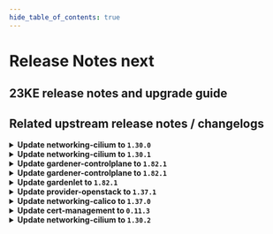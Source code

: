 ```yaml
---
hide_table_of_contents: true
---
```


# Release Notes next

## 23KE release notes and upgrade guide

## Related upstream release notes / changelogs


<details>
<summary><b>Update networking-cilium to <code>1.30.0</code></b></summary>

# [gardener/gardener-extension-networking-cilium]

## ✨ New Features

- `[USER]` `networking-cilium` extension now supports [Shoot Force Deletion](https://github.com/gardener/gardener/blob/master/docs/usage/shoot_operations.md#force-deletion).  by @shafeeqes [#218]
## 🏃 Others

- `[OPERATOR]` Egress gateway validation is fixed in case kube-proxy is disabled. by @DockToFuture [#220]
- `[OPERATOR]` Update cilium to `v1.14.3`. by @DockToFuture [#222]
- `[OPERATOR]` The following dependency is updated:  
  - github.com/gardener/gardener: v1.76.0 -> v1.80.1  
  - k8s.io/* : v0.26.3 -> v0.28.2  
  - sigs.k8s.io/controller-runtime: v0.14.6-> v0.16.2 by @shafeeqes [#213]

## Docker Images
gardener-extension-admission-cilium: `eu.gcr.io/gardener-project/gardener/extensions/admission-cilium:v1.30.0`
gardener-extension-networking-cilium: `eu.gcr.io/gardener-project/gardener/extensions/networking-cilium:v1.30.0`


</details>

<details>
<summary><b>Update networking-cilium to <code>1.30.1</code></b></summary>

no release notes available

## Docker Images
gardener-extension-admission-cilium: `eu.gcr.io/gardener-project/gardener/extensions/admission-cilium:v1.30.1`
gardener-extension-networking-cilium: `eu.gcr.io/gardener-project/gardener/extensions/networking-cilium:v1.30.1`


</details>

<details>
<summary><b>Update gardener-controlplane to <code>1.82.1</code></b></summary>

# [gardener/gardener]

## 🐛 Bug Fixes

- `[OPERATOR]` A bug causing the managedseed controller to error if the controller restarts and the seed secret is already deleted is now fixed. by @shafeeqes [#8699]
- `[OPERATOR]` A bug has been fixed which caused `ServiceAccount`s related to garden access secrets for extensions to leak in the seed namespace in the garden cluster after uninstallation of said extensions. by @rfranzke [#8697]
## 🏃 Others

- `[OPERATOR]` github.com/gardener/etcd-druid #714 @aaronfern  
  Alpine image used in init containers is now part of the IMAGEVECTOR_OVERWRITE by @gardener-ci-robot [#8684]
- `[OPERATOR]` The testmachinery tests now use `AdminKubeconfig` of the `Shoot`s of `ManagedSeed`s to create seed client. by @shafeeqes [#8698]

## Docker Images
admission-controller: `eu.gcr.io/gardener-project/gardener/admission-controller:v1.82.1`
apiserver: `eu.gcr.io/gardener-project/gardener/apiserver:v1.82.1`
controller-manager: `eu.gcr.io/gardener-project/gardener/controller-manager:v1.82.1`
gardenlet: `eu.gcr.io/gardener-project/gardener/gardenlet:v1.82.1`
operator: `eu.gcr.io/gardener-project/gardener/operator:v1.82.1`
resource-manager: `eu.gcr.io/gardener-project/gardener/resource-manager:v1.82.1`
scheduler: `eu.gcr.io/gardener-project/gardener/scheduler:v1.82.1`


</details>

<details>
<summary><b>Update gardener-controlplane to <code>1.82.1</code></b></summary>

# [gardener/gardener]

## 🐛 Bug Fixes

- `[OPERATOR]` A bug causing the managedseed controller to error if the controller restarts and the seed secret is already deleted is now fixed. by @shafeeqes [#8699]
- `[OPERATOR]` A bug has been fixed which caused `ServiceAccount`s related to garden access secrets for extensions to leak in the seed namespace in the garden cluster after uninstallation of said extensions. by @rfranzke [#8697]
## 🏃 Others

- `[OPERATOR]` github.com/gardener/etcd-druid #714 @aaronfern  
  Alpine image used in init containers is now part of the IMAGEVECTOR_OVERWRITE by @gardener-ci-robot [#8684]
- `[OPERATOR]` The testmachinery tests now use `AdminKubeconfig` of the `Shoot`s of `ManagedSeed`s to create seed client. by @shafeeqes [#8698]

## Docker Images
admission-controller: `eu.gcr.io/gardener-project/gardener/admission-controller:v1.82.1`
apiserver: `eu.gcr.io/gardener-project/gardener/apiserver:v1.82.1`
controller-manager: `eu.gcr.io/gardener-project/gardener/controller-manager:v1.82.1`
gardenlet: `eu.gcr.io/gardener-project/gardener/gardenlet:v1.82.1`
operator: `eu.gcr.io/gardener-project/gardener/operator:v1.82.1`
resource-manager: `eu.gcr.io/gardener-project/gardener/resource-manager:v1.82.1`
scheduler: `eu.gcr.io/gardener-project/gardener/scheduler:v1.82.1`


</details>

<details>
<summary><b>Update gardenlet to <code>1.82.1</code></b></summary>

# [gardener/gardener]

## 🐛 Bug Fixes

- `[OPERATOR]` A bug causing the managedseed controller to error if the controller restarts and the seed secret is already deleted is now fixed. by @shafeeqes [#8699]
- `[OPERATOR]` A bug has been fixed which caused `ServiceAccount`s related to garden access secrets for extensions to leak in the seed namespace in the garden cluster after uninstallation of said extensions. by @rfranzke [#8697]
## 🏃 Others

- `[OPERATOR]` github.com/gardener/etcd-druid #714 @aaronfern  
  Alpine image used in init containers is now part of the IMAGEVECTOR_OVERWRITE by @gardener-ci-robot [#8684]
- `[OPERATOR]` The testmachinery tests now use `AdminKubeconfig` of the `Shoot`s of `ManagedSeed`s to create seed client. by @shafeeqes [#8698]

## Docker Images
admission-controller: `eu.gcr.io/gardener-project/gardener/admission-controller:v1.82.1`
apiserver: `eu.gcr.io/gardener-project/gardener/apiserver:v1.82.1`
controller-manager: `eu.gcr.io/gardener-project/gardener/controller-manager:v1.82.1`
gardenlet: `eu.gcr.io/gardener-project/gardener/gardenlet:v1.82.1`
operator: `eu.gcr.io/gardener-project/gardener/operator:v1.82.1`
resource-manager: `eu.gcr.io/gardener-project/gardener/resource-manager:v1.82.1`
scheduler: `eu.gcr.io/gardener-project/gardener/scheduler:v1.82.1`


</details>

<details>
<summary><b>Update provider-openstack to <code>1.37.1</code></b></summary>

# [gardener/gardener-extension-provider-openstack]

## 🏃 Others

- `[OPERATOR]` Update external-snapshotter to v6.3.1 by @kon-angelo [#683]

## Docker Images
gardener-extension-admission-openstack: `eu.gcr.io/gardener-project/gardener/extensions/admission-openstack:v1.37.1`
gardener-extension-provider-openstack: `eu.gcr.io/gardener-project/gardener/extensions/provider-openstack:v1.37.1`


</details>

<details>
<summary><b>Update networking-calico to <code>1.37.0</code></b></summary>

# [gardener/gardener-extension-networking-calico]

## ✨ New Features

- `[USER]` `networking-calico` extension now supports [Shoot Force Deletion](https://github.com/gardener/gardener/blob/master/docs/usage/shoot_operations.md#force-deletion).  by @shafeeqes [#302]
## 🏃 Others

- `[OPERATOR]` Update calico to version `3.26.2` and make sure that tyhpa gets scheduled on all nodes. by @DockToFuture [#304]
- `[OPERATOR]` Update calico to `v3.26.3`. by @DockToFuture [#308]
- `[OPERATOR]` The following dependency is updated:  
  - github.com/gardener/gardener: v1.76.0 -> v1.77.2 by @shafeeqes [#293]
- `[OPERATOR]` Add autoscaling mode for calico node/typha, for vpa mode (autoScaling.mode: vpa), for cluster-proportional mode (autoScaling.mode: cluster-proportional) by @jfortin-sap [#286]
- `[OPERATOR]` The following dependency is updated:  
  - github.com/gardener/gardener: v1.79.1 -> v1.80.1  
  - k8s.io/* : v0.27.5 -> v0.28.2  
  - sigs.k8s.io/controller-runtime: v0.15.2-> v0.16.2 by @shafeeqes [#300]
- `[OPERATOR]` The following dependency is updated:  
  - github.com/gardener/gardener: v1.77.2 -> v1.79.1  
  - k8s.io/* : v0.26.3 -> v0.27.5  
  - sigs.k8s.io/controller-runtime: v0.14.6-> v0.15.2 by @shafeeqes [#296]
- `[OPERATOR]` Vertical and horizontal cluster-proportional autoscalers for calico-typha now use different label selectors. by @ScheererJ [#297]

## Docker Images
gardener-extension-admission-calico: `eu.gcr.io/gardener-project/gardener/extensions/admission-calico:v1.37.0`
gardener-extension-networking-calico: `eu.gcr.io/gardener-project/gardener/extensions/networking-calico:v1.37.0`


</details>

<details>
<summary><b>Update cert-management to <code>0.11.3</code></b></summary>

# [gardener/cert-management]

## 🏃 Others

- `[USER]` Support PKCS8 private keys for CA issuers by @MartinWeindel [#146]
- `[OPERATOR]` Bumps golang from 1.21.2 to 1.21.3. by @dependabot[bot] [#143]
- `[OPERATOR]` Remove `issuer` short name for issuer CustomResourceDefinition as it is the same as the singular. by @MartinWeindel [#147]

## Docker Images
cert-management: `eu.gcr.io/gardener-project/cert-controller-manager:v0.11.3`


</details>

<details>
<summary><b>Update networking-cilium to <code>1.30.2</code></b></summary>

no release notes available

## Docker Images
gardener-extension-admission-cilium: `eu.gcr.io/gardener-project/gardener/extensions/admission-cilium:v1.30.2`
gardener-extension-networking-cilium: `eu.gcr.io/gardener-project/gardener/extensions/networking-cilium:v1.30.2`


</details>
